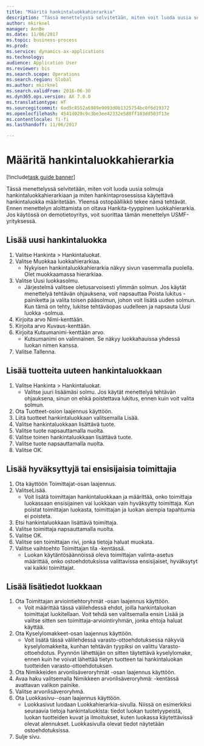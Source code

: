 ```yaml
--- 
title: "Määritä hankintaluokkahierarkia"
description: "Tässä menettelyssä selvitetään, miten voit luoda uusia solmuja hankintaluokkahierarkiaan ja miten hankintaprosessissa käytettävä hankintaluokka määritetään."
author: mkirknel
manager: AnnBe
ms.date: 11/06/2017
ms.topic: business-process
ms.prod: 
ms.service: dynamics-ax-applications
ms.technology: 
audience: Application User
ms.reviewer: bis
ms.search.scope: Operations
ms.search.region: Global
ms.author: mkirknel
ms.search.validFrom: 2016-06-30
ms.dyn365.ops.version: AX 7.0.0
ms.translationtype: HT
ms.sourcegitcommit: 6ad5c8552a6989e9093d0b1325754bc0f6d19372
ms.openlocfilehash: 4541d029c9c3be3ee42332e5d8ff183dd503f13e
ms.contentlocale: fi-fi
ms.lasthandoff: 11/06/2017

---
```

# <a name="set-up-a-procurement-category-hierarchy"></a>Määritä hankintaluokkahierarkia

[!include[task guide banner](../../includes/task-guide-banner.md)]

Tässä menettelyssä selvitetään, miten voit luoda uusia solmuja hankintaluokkahierarkiaan ja miten hankintaprosessissa käytettävä hankintaluokka määritetään. Yleensä ostopäällikkö tekee nämä tehtävät. Ennen menettelyn aloittamista on oltava Hankita-tyyppinen luokkahierarkia. Jos käytössä on demotietoyritys, voit suorittaa tämän menettelyn USMF-yrityksessä.


## <a name="add-a-new-procurement-category"></a>Lisää uusi hankintaluokka
1. Valitse Hankinta > Hankintaluokat.
2. Valitse Muokkaa luokkahierarkiaa.
    * Nykyisen hankintaluokkahierarkia näkyy sivun vasemmalla puolella. Olet muokkaamassa hierarkiaa.  
3. Valitse Uusi luokkasolmu.
    * Järjestelmä valitsee oletusarvoisesti ylimmän solmun. Jos käytät menettelyä tehtävän ohjauksena, voit napsauttaa Poista lukitus -painiketta ja valita toisen pääsolmun, johon voit lisätä uuden solmun. Kun tämä on tehty, lukitse tehtäväopas uudelleen ja napsauta Uusi luokka -solmua.  
4. Kirjoita arvo Nimi-kenttään.
5. Kirjoita arvo Kuvaus-kenttään.
6. Kirjoita Kutsumanimi-kenttään arvo.
    * Kutsumanimi on valinnainen. Se näkyy luokkahauissa yhdessä luokan nimen kanssa.  
7. Valitse Tallenna.

## <a name="add-products-to-your-new-procurement-category"></a>Lisää tuotteita uuteen hankintaluokkaan
1. Valitse Hankinta > Hankintaluokat.
    * Valitse juuri lisäämäsi solmu. Jos käytät menettelyä tehtävän ohjauksena, sinun on ehkä poistettava lukitus, ennen kuin voit valita solmun.  
2. Ota Tuotteet-osion laajennus käyttöön.
3. Liitä tuotteet hankintaluokkaan valitsemalla Lisää.
4. Valitse hankintaluokkaan lisättävä tuote.
5. Valitse tuote napsauttamalla nuolta.
6. Valitse toinen hankintaluokkaan lisättävä tuote.
7. Valitse tuote napsauttamalla nuolta.
8. Valitse OK.

## <a name="add-approved-and-preferred-vendors"></a>Lisää hyväksyttyjä tai ensisijaisia toimittajia
1. Ota käyttöön Toimittajat-osan laajennus.
2. ValitseLisää.
    * Voit lisätä toimittajan hankintaluokkaan ja määrittää, onko toimittaja luokassaan ensisijainen vai luokkaan vain hyväksytty toimittaja. Kun poistat toimittajan luokasta, toimittajan ja luokan aiempia tapahtumia ei poisteta.   
3. Etsi hankintaluokkaan lisättävä toimittaja.
4. Valitse toimittaja napsauttamalla nuolta.
5. Valitse OK.
6. Valitse sen toimittajan rivi, jonka tietoja haluat muokata.
7. Valitse vaihtoehto Toimittajan tila -kentässä.
    * Luokan käytäntösäännöissä oleva toimittajan valinta-asetus määrittää, onko ostoehdotuksissa valittavissa ensisijaiset, hyväksytyt vai kaikki toimittajat.   

## <a name="add-additional-information-to-the-category"></a>Lisää lisätiedot luokkaan
1. Ota Toimittajan arviointiehtoryhmät -osan laajennus käyttöön.
    * Voit määrittää tässä välilehdessä ehdot, joilla hankintaluokan toimittajat luokitellaan. Voit tehdä sen valitsemalla ensin Lisää ja valitse sitten sen toimittaja-arviointiryhmän, jonka ehtoja haluat käyttää.  
2. Ota Kyselylomakkeet-osan laajennus käyttöön.
    * Voit lisätä tässä välilehdessä varasto-ottoehdotuksessa näkyviä kyselylomakkeita, kunhan tehtävän tyypiksi on valittu Varasto-ottoehdotus. Pyynnön lähettäjän on sitten täytettävä kyselylomake, ennen kuin he voivat lähettää tietyn tuotteen tai hankintaluokan tuotteiden varasto-ottoehdotuksen.  
3. Ota Nimikkeiden arvonlisäveroryhmät -osan laajennus käyttöön.
4. Avaa haku valitsemalla Nimikkeen arvonlisäveroryhmä: -kentässä avattavan valikon painike.
5. Valitse arvonlisäveroryhmä.
6. Ota Luokkasivu--osan laajennus käyttöön.
    * Luokkasivut luodaan Luokkahierarkia-sivulla. Niissä on esimerkiksi seuraavia tietoja hankintaluokista: tiedot luokan tuotetyypeistä, luokan tuotteiden kuvat ja ilmoitukset, kuten luokassa käytettävissä olevat alennukset. Luokkasivulla olevat tiedot näytetään ostoehdotuksissa.  
7. Sulje sivu.


